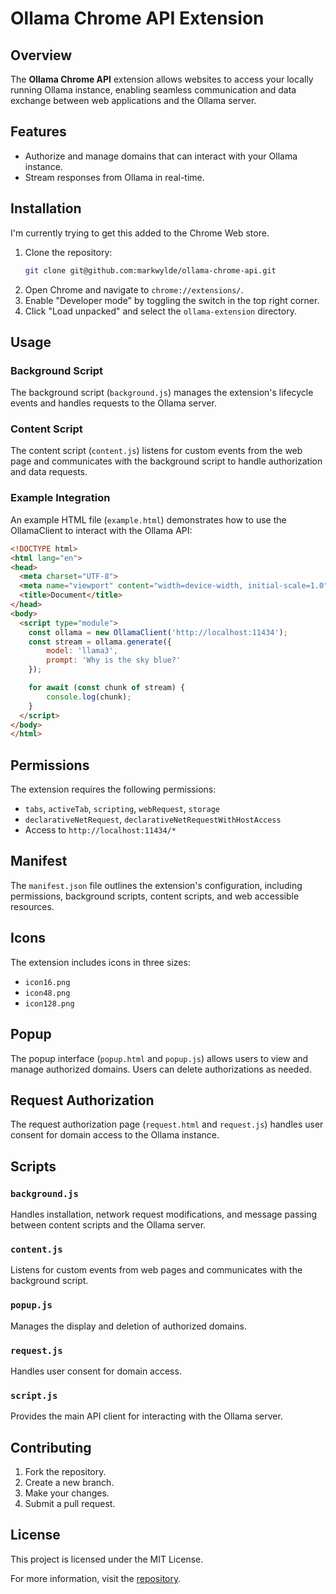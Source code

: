 # Ollama Chrome API Extension

## Overview
The **Ollama Chrome API** extension allows websites to access your locally running Ollama instance, enabling seamless communication and data exchange between web applications and the Ollama server.

## Features
- Authorize and manage domains that can interact with your Ollama instance.
- Stream responses from Ollama in real-time.

## Installation
I'm currently trying to get this added to the Chrome Web store.

1. Clone the repository:
    ```bash
    git clone git@github.com:markwylde/ollama-chrome-api.git
    ```
2. Open Chrome and navigate to `chrome://extensions/`.
3. Enable "Developer mode" by toggling the switch in the top right corner.
4. Click "Load unpacked" and select the `ollama-extension` directory.

## Usage
### Background Script
The background script (`background.js`) manages the extension's lifecycle events and handles requests to the Ollama server.

### Content Script
The content script (`content.js`) listens for custom events from the web page and communicates with the background script to handle authorization and data requests.

### Example Integration
An example HTML file (`example.html`) demonstrates how to use the OllamaClient to interact with the Ollama API:
```html
<!DOCTYPE html>
<html lang="en">
<head>
  <meta charset="UTF-8">
  <meta name="viewport" content="width=device-width, initial-scale=1.0">
  <title>Document</title>
</head>
<body>
  <script type="module">
    const ollama = new OllamaClient('http://localhost:11434');
    const stream = ollama.generate({
        model: 'llama3',
        prompt: 'Why is the sky blue?'
    });

    for await (const chunk of stream) {
        console.log(chunk);
    }
  </script>
</body>
</html>
```

## Permissions
The extension requires the following permissions:
- `tabs`, `activeTab`, `scripting`, `webRequest`, `storage`
- `declarativeNetRequest`, `declarativeNetRequestWithHostAccess`
- Access to `http://localhost:11434/*`

## Manifest
The `manifest.json` file outlines the extension's configuration, including permissions, background scripts, content scripts, and web accessible resources.

## Icons
The extension includes icons in three sizes:
- `icon16.png`
- `icon48.png`
- `icon128.png`

## Popup
The popup interface (`popup.html` and `popup.js`) allows users to view and manage authorized domains. Users can delete authorizations as needed.

## Request Authorization
The request authorization page (`request.html` and `request.js`) handles user consent for domain access to the Ollama instance.

## Scripts
### `background.js`
Handles installation, network request modifications, and message passing between content scripts and the Ollama server.

### `content.js`
Listens for custom events from web pages and communicates with the background script.

### `popup.js`
Manages the display and deletion of authorized domains.

### `request.js`
Handles user consent for domain access.

### `script.js`
Provides the main API client for interacting with the Ollama server.

## Contributing
1. Fork the repository.
2. Create a new branch.
3. Make your changes.
4. Submit a pull request.

## License
This project is licensed under the MIT License.

For more information, visit the [repository](https://github.com/markwylde/ollama-chrome-api).
